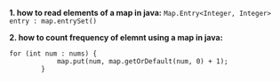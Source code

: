 **1. how to read elements of a map in java:**
```Map.Entry<Integer, Integer> entry : map.entrySet()```

**2. how to count frequency of elemnt using a map in java:**
```
for (int num : nums) {
            map.put(num, map.getOrDefault(num, 0) + 1);
        }
```
